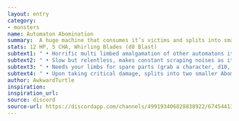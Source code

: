 ```yaml
---
layout: entry
category:
- monsters
name: Automaton Abomination
summary:  A huge machine that consumes it’s victims and splits into smaller parts.
stats: 12 HP, 5 CHA, Whirling Blades (d8 Blast)
subtext1: " • Horrific multi limbed amalgamation of other automatons it has cannibalized"
subtext2: " • Slow but relentless, makes constant scraping noises as it moves"
subtext3: " • Needs your limbs for spare parts (grab a character, d10, lose a limb)"
subtext4: " • Upon taking critical damage, splits into two smaller Abominations with half stats, 6 HP, Stabbing Blades (d6)"
author: AwkwardTurtle
inspiration:
inspiration_url:
source: discord
source-url: https://discordapp.com/channels/499193406828838922/674544134798966806/700699391970902016
---
```

